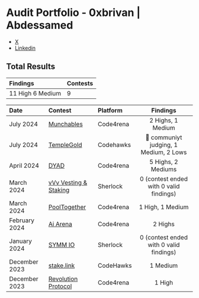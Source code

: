 # Audit Portfolio - 0xbrivan | Abdessamed


- [X](https://twitter.com/bri_samed)
- [Linkedin](https://www.linkedin.com/in/rezazi-mohamed-abdessamed/)

## Total Results


| Findings             | Contests    | 
|:-------------------|:-------------|
| 11 High 6 Medium   | 9 |

| Date             | Contest                                                                       | Platform                                                                                 | Findings |
|:-------------------|:------------------------------------------------------------------------------|:--------------------------------------------------------------------------------------------|:-------:|
|July 2024  | [Munchables](https://code4rena.com/audits/2024-07-munchables#top) | Code4rena | 2 Highs, 1 Medium |
|July 2024  | [TempleGold](https://codehawks.cyfrin.io/c/2024-07-templegold/) | Codehawks | 🥇 communiyt judging, 1 Medium, 2 Lows |
|April 2024  | [DYAD](https://code4rena.com/audits/2024-04-dyad#top) | Code4rena | 5 Highs, 2 Mediums |
|March 2024  | [vVv Vesting & Staking](https://audits.sherlock.xyz/contests/278) | Sherlock | 0 (contest ended with 0 valid findings) |
|March 2024  | [PoolTogether](https://code4rena.com/audits/2024-03-pooltogether#top) | Code4rena | 1 High, 1 Medium |
|February 2024  | [Ai Arena](https://code4rena.com/audits/2024-02-ai-arena#top) | Code4rena | 2 Highs |
|January 2024  | [SYMM IO](https://audits.sherlock.xyz/contests/144) | Sherlock | 0 (contest ended with 0 valid findings) |
|December 2023  | [stake.link](https://www.codehawks.com/contests/clqf7mgla0001yeyfah59c674) | CodeHawks | 1 Medium |
|December 2023  | [Revolution Protocol](https://code4rena.com/audits/2023-12-revolution-protocol#top) | Code4rena | 1 High |

